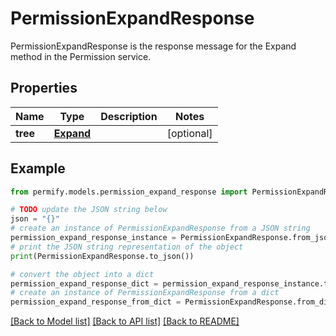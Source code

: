 # PermissionExpandResponse

PermissionExpandResponse is the response message for the Expand method in the Permission service.

## Properties

Name | Type | Description | Notes
------------ | ------------- | ------------- | -------------
**tree** | [**Expand**](Expand.md) |  | [optional] 

## Example

```python
from permify.models.permission_expand_response import PermissionExpandResponse

# TODO update the JSON string below
json = "{}"
# create an instance of PermissionExpandResponse from a JSON string
permission_expand_response_instance = PermissionExpandResponse.from_json(json)
# print the JSON string representation of the object
print(PermissionExpandResponse.to_json())

# convert the object into a dict
permission_expand_response_dict = permission_expand_response_instance.to_dict()
# create an instance of PermissionExpandResponse from a dict
permission_expand_response_from_dict = PermissionExpandResponse.from_dict(permission_expand_response_dict)
```
[[Back to Model list]](../README.md#documentation-for-models) [[Back to API list]](../README.md#documentation-for-api-endpoints) [[Back to README]](../README.md)


